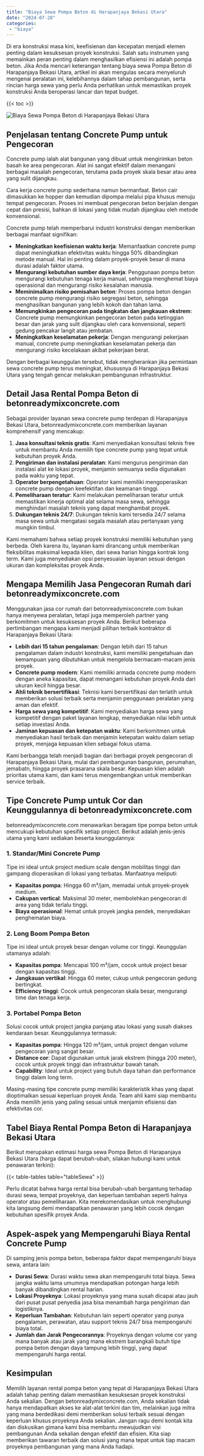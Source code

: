 ```yaml
---
title: "Biaya Sewa Pompa Beton di Harapanjaya Bekasi Utara"
date: "2024-07-28"
categories: 
 - "biaya"
---
```


Di era konstruksi masa kini, keefisienan dan kecepatan menjadi elemen penting dalam kesuksesan proyek konstruksi. Salah satu instrumen yang memainkan peran penting dalam menghasilkan efisiensi ini adalah pompa beton. Jika Anda mencari keterangan tentang biaya sewa Pompa Beton di Harapanjaya Bekasi Utara, artikel ini akan mengulas secara menyeluruh mengenai peralatan ini, kelebihannya dalam tahap pembangunan, serta rincian harga sewa yang perlu Anda perhatikan untuk memastikan proyek konstruksi Anda beroperasi lancar dan tepat budget.

{{< toc >}}

![Biaya Sewa Pompa Beton di Harapanjaya Bekasi Utara](https://betoncor8.github.io/pump/concrete-pump%20(21).png)

## Penjelasan tentang Concrete Pump untuk Pengecoran

Concrete pump ialah alat bangunan yang dibuat untuk mengirimkan beton basah ke area pengecoran. Alat ini sangat efektif dalam menangani berbagai masalah pengecoran, terutama pada proyek skala besar atau area yang sulit dijangkau.

Cara kerja concrete pump sederhana namun bermanfaat. Beton cair dimasukkan ke hopper dan kemudian dipompa melalui pipa khusus menuju tempat pengecoran. Proses ini membuat pengecoran beton berjalan dengan cepat dan presisi, bahkan di lokasi yang tidak mudah dijangkau oleh metode konvensional.

Concrete pump telah memperbarui industri konstruksi dengan memberikan berbagai manfaat signifikan:

- **Meningkatkan keefisienan waktu kerja**: Memanfaatkan concrete pump dapat meningkatkan efektivitas waktu hingga 50% dibandingkan metode manual. Hal ini penting dalam proyek-proyek besar di mana durasi adalah faktor utama.
- **Mengurangi kebutuhan sumber daya kerja**: Penggunaan pompa beton mengurangi kebutuhan tenaga kerja manual, sehingga menghemat biaya operasional dan mengurangi risiko kesalahan manusia.
- **Meminimalkan risiko pemisahan beton**: Proses pompa beton dengan concrete pump mengurangi risiko segregasi beton, sehingga menghasilkan bangunan yang lebih kokoh dan tahan lama.
- **Memungkinkan pengecoran pada tingkatan dan jangkauan ekstrem**: Concrete pump memungkinkan pengecoran beton pada ketinggian besar dan jarak yang sulit dijangkau oleh cara konvensional, seperti gedung pencakar langit atau jembatan.
- **Meningkatkan keselamatan pekerja**: Dengan mengurangi pekerjaan manual, concrete pump meningkatkan keselamatan pekerja dan mengurangi risiko kecelakaan akibat pekerjaan berat.

Dengan berbagai keunggulan tersebut, tidak mengherankan jika permintaan sewa concrete pump terus meningkat, khususnya di Harapanjaya Bekasi Utara yang tengah gencar melakukan pembangunan infrastruktur.

## Detail Jasa Rental Pompa Beton di betonreadymixconcrete.com

Sebagai provider layanan sewa concrete pump terdepan di Harapanjaya Bekasi Utara, betonreadymixconcrete.com memberikan layanan komprehensif yang mencakup:

1. **Jasa konsultasi teknis gratis**: Kami menyediakan konsultasi teknis free untuk membantu Anda memilih tipe concrete pump yang tepat untuk kebutuhan proyek Anda.
2. **Pengiriman dan instalasi peralatan**: Kami mengurus pengiriman dan instalasi alat ke lokasi proyek, menjamin semuanya sedia digunakan pada waktu yang tepat.
3. **Operator berpengetahuan**: Operator kami memiliki mengoperasikan concrete pump dengan keefektifan dan keamanan tinggi.
4. **Pemeliharaan teratur**: Kami melakukan pemeliharaan teratur untuk memastikan kinerja optimal alat selama masa sewa, sehingga menghindari masalah teknis yang dapat menghambat proyek.
5. **Dukungan teknis 24/7**: Dukungan teknis kami tersedia 24/7 selama masa sewa untuk mengatasi segala masalah atau pertanyaan yang mungkin timbul.

Kami memahami bahwa setiap proyek konstruksi memiliki kebutuhan yang berbeda. Oleh karena itu, layanan kami dirancang untuk memberikan fleksibilitas maksimal kepada klien, dari sewa harian hingga kontrak long term. Kami juga menyediakan opsi penyesuaian layanan sesuai dengan ukuran dan kompleksitas proyek Anda.

## Mengapa Memilih Jasa Pengecoran Rumah dari betonreadymixconcrete.com

Menggunakan jasa cor rumah dari betonreadymixconcrete.com bukan hanya menyewa peralatan, tetapi juga memperoleh partner yang berkomitmen untuk kesuksesan proyek Anda. Berikut beberapa pertimbangan mengapa kami menjadi pilihan terbaik kontraktor di Harapanjaya Bekasi Utara:

- **Lebih dari 15 tahun pengalaman**: Dengan lebih dari 15 tahun pengalaman dalam industri konstruksi, kami memiliki pengetahuan dan kemampuan yang dibutuhkan untuk mengelola bermacam-macam jenis proyek.
- **Concrete pump modern**: Kami memiliki armada concrete pump modern dengan aneka kapasitas, dapat menangani kebutuhan proyek Anda dari ukuran kecil hingga besar.
- **Ahli teknik bersertifikasi**: Teknisi kami bersertifikasi dan terlatih untuk memberikan solusi terbaik serta menjamin penggunaan peralatan yang aman dan efektif.
- **Harga sewa yang kompetitif**: Kami menyediakan harga sewa yang kompetitif dengan paket layanan lengkap, menyediakan nilai lebih untuk setiap investasi Anda.
- **Jaminan kepuasan dan ketepatan waktu**: Kami berkomitmen untuk menyediakan hasil terbaik dan menjamin ketepatan waktu dalam setiap proyek, menjaga kepuasan klien sebagai fokus utama.

Kami berbangga telah menjadi bagian dari berbagai proyek pengecoran di Harapanjaya Bekasi Utara, mulai dari pembangunan bangunan, perumahan, jemabatn, hingga proyek prasarana skala besar. Kepuasan klien adalah prioritas utama kami, dan kami terus mengembangkan untuk memberikan service terbaik.

## Tipe Concrete Pump untuk Cor dan Keunggulannya di betonreadymixconcrete.com

betonreadymixconcrete.com menawarkan beragam tipe pompa beton untuk mencukupi kebutuhan spesifik setiap project. Berikut adalah jenis-jenis utama yang kami sediakan beserta keunggulannya:

### 1\. Standar/Mini Concrete Pump

Tipe ini ideal untuk project medium scale dengan mobilitas tinggi dan gampang dioperasikan di lokasi yang terbatas. Manfaatnya meliputi:

- **Kapasitas pompa**: Hingga 60 m³/jam, memadai untuk proyek-proyek medium.
- **Cakupan vertical**: Maksimal 30 meter, membolehkan pengecoran di area yang tidak terlalu tinggi.
- **Biaya operasional**: Hemat untuk proyek jangka pendek, menyediakan penghematan biaya.

### 2\. Long Boom Pompa Beton

Tipe ini ideal untuk proyek besar dengan volume cor tinggi. Keunggulan utamanya adalah:

- **Kapasitas pompa**: Mencapai 100 m³/jam, cocok untuk project besar dengan kapasitas tinggi.
- **Jangkauan vertikal**: Hingga 60 meter, cukup untuk pengecoran gedung bertingkat.
- **Efficiency tinggi**: Cocok untuk pengecoran skala besar, mengurangi time dan tenaga kerja.

### 3\. Portabel Pompa Beton

Solusi cocok untuk project jangka panjang atau lokasi yang susah diakses kendaraan besar. Keunggulannya termasuk:

- **Kapasitas pompa**: Hingga 120 m³/jam, untuk project dengan volume pengecoran yang sangat besar.
- **Distance cor**: Dapat digunakan untuk jarak ekstrem (hingga 200 meter), cocok untuk proyek tinggi dan infrastruktur bawah tanah.
- **Capability**: Ideal untuk project yang butuh daya tahan dan performance tinggi dalam long term.

Masing-masing tipe concrete pump memiliki karakteristik khas yang dapat dioptimalkan sesuai keperluan proyek Anda. Team ahli kami siap membantu Anda memilih jenis yang paling sesuai untuk menjamin efisiensi dan efektivitas cor.

## Tabel Biaya Rental Pompa Beton di Harapanjaya Bekasi Utara

Berikut merupakan estimasi harga sewa Pompa Beton di Harapanjaya Bekasi Utara (harga dapat berubah-ubah, silakan hubungi kami untuk penawaran terkini):

{{< table-tables table="tableSewa" >}}

Perlu dicatat bahwa harga rental bisa berubah-ubah bergantung terhadap durasi sewa, tempat proyeknya, dan keperluan tambahan seperti halnya operator atau pemeliharaan. Kita merekomendasikan untuk menghubungi kita langsung demi mendapatkan penawaran yang lebih cocok dengan kebutuhan spesifik proyek Anda.

## Aspek-aspek yang Mempengaruhi Biaya Rental Concrete Pump

Di samping jenis pompa beton, beberapa faktor dapat mempengaruhi biaya sewa, antara lain:

- **Durasi Sewa**: Durasi waktu sewa akan mempengaruhi total biaya. Sewa jangka waktu lama umumnya mendapatkan potongan harga lebih banyak dibandingkan rental harian.
- **Lokasi Proyeknya**: Lokasi proyeknya yang mana susah dicapai atau jauh dari pusat pusat penyedia jasa bisa menambah harga pengiriman dan logistiknya.
- **Keperluan Tambahan**: Kebutuhan lain seperti operator yang punya pengalaman, perawatan, atau support teknis 24/7 bisa mempengaruhi biaya total.
- **Jumlah dan Jarak Pengecorannya**: Proyeknya dengan volume cor yang mana banyak atau jarak yang mana ekstrem barangkali butuh tipe pompa beton dengan daya tampung lebih tinggi, yang dapat mempengaruhi harga rental.

## Kesimpulan

Memilih layanan rental pompa beton yang tepat di Harapanjaya Bekasi Utara adalah tahap penting dalam memastikan kesuksesan proyek konstruksi Anda sekalian. Dengan betonreadymixconcrete.com, Anda sekalian tidak hanya mendapatkan akses ke alat-alat terkini dan tim, melainkan juga mitra yang mana berdedikasi demi memberikan solusi terbaik sesuai dengan keperluan khusus proyeknya Anda sekalian. Jangan ragu demi kontak kita dan diskusikan gimana kami bisa membantu mewujudkan visi pembangunan Anda sekalian dengan efektif dan efisien. Kita siap memberikan tawaran terbaik dan solusi yang mana tepat untuk tiap macam proyeknya pembangunan yang mana Anda hadapi.
